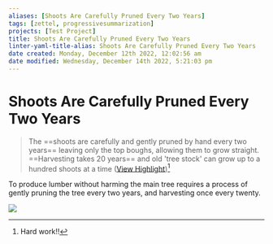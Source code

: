```yaml
---
aliases: [Shoots Are Carefully Pruned Every Two Years]
tags: [zettel, progressivesummarization]
projects: [Test Project]
title: Shoots Are Carefully Pruned Every Two Years
linter-yaml-title-alias: Shoots Are Carefully Pruned Every Two Years
date created: Monday, December 12th 2022, 12:02:56 am
date modified: Wednesday, December 14th 2022, 5:21:03 pm
---
```


# Shoots Are Carefully Pruned Every Two Years

> The ==shoots are carefully and gently pruned by hand every two years== leaving only the top boughs, allowing them to grow straight. ==Harvesting takes 20 years== and old 'tree stock' can grow up to a hundred shoots at a time ([View Highlight](https://read.readwise.io/read/01gkm5n9a625vhyfqca6xaak1t))[^1]

To produce lumber without harming the main tree requires a process of gently pruning the tree every two years, and harvesting once every twenty.

![](https://cdn.shopify.com/s/files/1/0142/3405/8816/files/poza1_4.jpg?v=1652662357)

[^1]: Hard work!!
